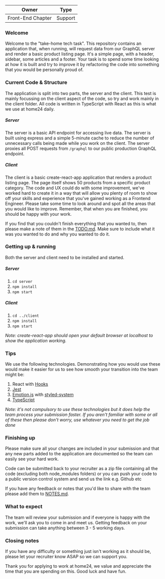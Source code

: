 
Owner|Type
---|---
Front-End Chapter|Support

### Welcome

Welcome to the "take-home tech task". This repository contains an application that, when running, will request data from our GraphQL server and render a basic product listing page. It's a simple page, with a header, sidebar, some articles and a footer. Your task is to spend some time looking at how it is built and try to improve it by refactoring the code into something that you would be personally proud of.

### Current Code & Structure

The application is split into two parts, the server and the client. This test is mainly focussing on the client aspect of the code, so try and work mainly in the client folder. All code is written in TypeScript with React as this is what we use at home24 daily.

##### Server

The server is a basic API endpoint for accessing live data. The server is built using express and a simple 5-minute cache to reduce the number of unnecessary calls being made while you work on the client. The server proxies all POST requests from `/graphql` to our public production GraphQL endpoint.

##### Client

The client is a basic create-react-app application that renders a product listing page. The page itself shows 50 products from a specific product category. The code and UX could do with some improvement, we've worked hard to create it in a way that will allow you plenty of room to show off your skills and experience that you've gained working as a Frontend Engineer. Please take some time to look around and spot all the areas that you would like to improve. Remember, that when you are finished, you should be happy with your work.

If you find that you couldn't finish everything that you wanted to, then please make a note of them in the [TODO.md](TODO.md). Make sure to include what it was you wanted to do and why you wanted to do it.

### Getting up & running

Both the server and client need to be installed and started.

##### Server

1) `cd server`
2) `npm install`
2) `npm start`

##### Client

1) `cd ../client`
2) `npm install`
2) `npm start`

_Note: create-react-app should open your default browser at localhost to show the application working._

### Tips

We use the following technologies. Demonstrating how you would use these would make it easier for us to see how smooth your transition into the team might be:

1) React with [Hooks](https://reactjs.org/docs/hooks-intro.html)
2) [Jest](https://jestjs.io/)
3) [Emotion.js](https://github.com/emotion-js/emotion) with [styled-system](https://styled-system.com/)
4) [TypeScript](https://www.typescriptlang.org/)

_Note: it's not compulsory to use these technologies but it does help the team process your submission faster. If you aren't familiar with some or all of these then please don't worry, use whatever you need to get the job done_

### Finishing up

Please make sure all your changes are included in your submission and that any new parts added to the application are documented so the team can easily see your hard work.

Code can be submitted back to your recruiter as a zip file containing all the code (excluding both node_modules folders) or you can push your code to a public version control system and send us the link e.g. Github etc

If you have any feedback or notes that you'd like to share with the team please add them to [NOTES.md](NOTES.md).

### What to expect

The team will review your submission and if everyone is happy with the work, we'll ask you to come in and meet us. Getting feedback on your submission can take anything between  3 - 5 working days.

### Closing notes

If you have any difficulty or something just isn't working as it should be, please let your recruiter know ASAP so we can support you.

Thank you for applying to work at home24, we value and appreciate the time that you are spending on this. Good luck and have fun.
